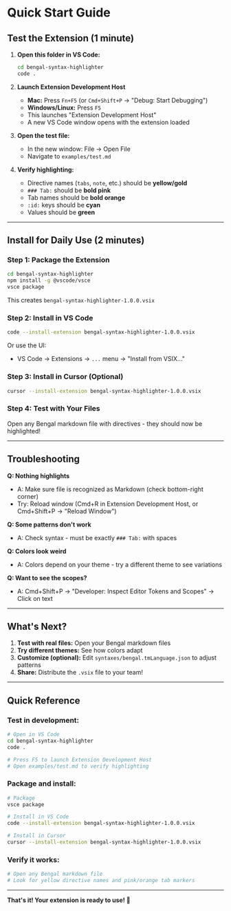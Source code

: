 # Quick Start Guide

## Test the Extension (1 minute)

1. **Open this folder in VS Code:**
   ```bash
   cd bengal-syntax-highlighter
   code .
   ```

2. **Launch Extension Development Host**
   - **Mac:** Press `Fn+F5` (or `Cmd+Shift+P` → "Debug: Start Debugging")
   - **Windows/Linux:** Press `F5`
   - This launches "Extension Development Host"
   - A new VS Code window opens with the extension loaded

3. **Open the test file:**
   - In the new window: File → Open File
   - Navigate to `examples/test.md`

4. **Verify highlighting:**
   - Directive names (`tabs`, `note`, etc.) should be **yellow/gold**
   - `### Tab:` should be **bold pink**
   - Tab names should be **bold orange**
   - `:id:` keys should be **cyan**
   - Values should be **green**

---

## Install for Daily Use (2 minutes)

### Step 1: Package the Extension

```bash
cd bengal-syntax-highlighter
npm install -g @vscode/vsce
vsce package
```

This creates `bengal-syntax-highlighter-1.0.0.vsix`

### Step 2: Install in VS Code

```bash
code --install-extension bengal-syntax-highlighter-1.0.0.vsix
```

Or use the UI:
- VS Code → Extensions → `...` menu → "Install from VSIX..."

### Step 3: Install in Cursor (Optional)

```bash
cursor --install-extension bengal-syntax-highlighter-1.0.0.vsix
```

### Step 4: Test with Your Files

Open any Bengal markdown file with directives - they should now be highlighted!

---

## Troubleshooting

**Q: Nothing highlights**
- A: Make sure file is recognized as Markdown (check bottom-right corner)
- Try: Reload window (Cmd+R in Extension Development Host, or Cmd+Shift+P → "Reload Window")

**Q: Some patterns don't work**
- A: Check syntax - must be exactly `### Tab:` with spaces

**Q: Colors look weird**
- A: Colors depend on your theme - try a different theme to see variations

**Q: Want to see the scopes?**
- A: Cmd+Shift+P → "Developer: Inspect Editor Tokens and Scopes" → Click on text

---

## What's Next?

1. **Test with real files:** Open your Bengal markdown files
2. **Try different themes:** See how colors adapt
3. **Customize (optional):** Edit `syntaxes/bengal.tmLanguage.json` to adjust patterns
4. **Share:** Distribute the `.vsix` file to your team!

---

## Quick Reference

### Test in development:
```bash
# Open in VS Code
cd bengal-syntax-highlighter
code .

# Press F5 to launch Extension Development Host
# Open examples/test.md to verify highlighting
```

### Package and install:
```bash
# Package
vsce package

# Install in VS Code
code --install-extension bengal-syntax-highlighter-1.0.0.vsix

# Install in Cursor
cursor --install-extension bengal-syntax-highlighter-1.0.0.vsix
```

### Verify it works:
```bash
# Open any Bengal markdown file
# Look for yellow directive names and pink/orange tab markers
```

---

**That's it! Your extension is ready to use! 🎉**
